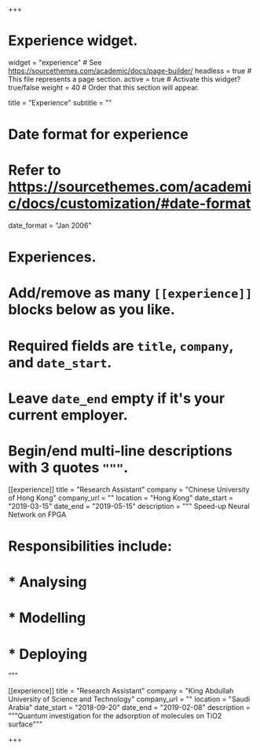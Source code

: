 +++
# Experience widget.
widget = "experience"  # See https://sourcethemes.com/academic/docs/page-builder/
headless = true  # This file represents a page section.
active = true  # Activate this widget? true/false
weight = 40  # Order that this section will appear.

title = "Experience"
subtitle = ""

# Date format for experience
#   Refer to https://sourcethemes.com/academic/docs/customization/#date-format
date_format = "Jan 2006"

# Experiences.
#   Add/remove as many `[[experience]]` blocks below as you like.
#   Required fields are `title`, `company`, and `date_start`.
#   Leave `date_end` empty if it's your current employer.
#   Begin/end multi-line descriptions with 3 quotes `"""`.
[[experience]]
  title = "Research Assistant"
  company = "Chinese University of Hong Kong"
  company_url = ""
  location = "Hong Kong"
  date_start = "2019-03-15"
  date_end = "2019-05-15"
  description = """
  Speed-up Neural Network on FPGA
  # Responsibilities include:
  
  # * Analysing
  # * Modelling
  # * Deploying
  """

[[experience]]
  title = "Research Assistant"
  company = "King Abdullah University of Science and Technology"
  company_url = ""
  location = "Saudi Arabia"
  date_start = "2018-09-20"
  date_end = "2019-02-08"
  description = """Quantum investigation for the adsorption of molecules on TiO2 surface"""

+++
